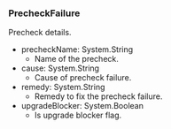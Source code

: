### PrecheckFailure
Precheck details.

- precheckName: System.String
  - Name of the precheck.
- cause: System.String
  - Cause of precheck failure.
- remedy: System.String
  - Remedy to fix the precheck failure.
- upgradeBlocker: System.Boolean
  - Is upgrade blocker flag.
